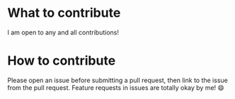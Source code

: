 # What to contribute
I am open to any and all contributions!
# How to contribute
Please open an issue before submitting a pull request, then link to the issue from
the pull request. Feature requests in issues are totally okay by me! :smile:

